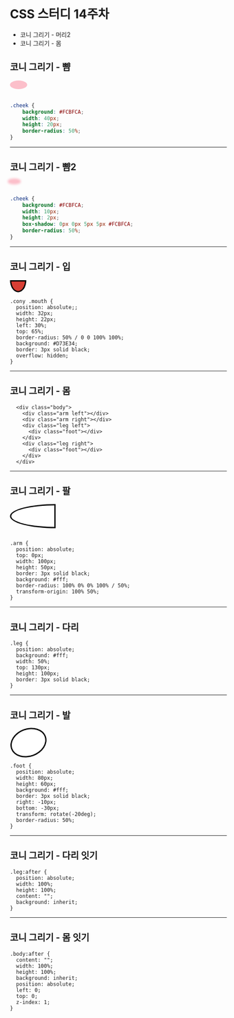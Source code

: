 # CSS 스터디 14주차

* 코니 그리기 - 머리2
* 코니 그리기 - 몸



## 코니 그리기 - 뺨

<div style="background: #FCBFCA;
	width: 40px;
	height: 20px;
	border-radius: 50%;
"></div>
<br/>


```css
.cheek {
	background: #FCBFCA;
	width: 40px;
	height: 20px;
	border-radius: 50%;
}
```

---
## 코니 그리기 - 뺨2

<div style="background: #FCBFCA;
	border-radius: 50%;
  width: 20px;
  height: 4px;
  box-shadow: 0px 0px 5px 5px #FCBFCA;
	border-radius: 50%;
"></div>
<br/>


```css
.cheek {
	background: #FCBFCA;
	width: 10px;
	height: 2px;
	box-shadow: 0px 0px 5px 5px #FCBFCA;
	border-radius: 50%;
}
```

---
## 코니 그리기 - 입

<div style="
  width: 32px;
  height: 22px;
  left: 30%;
  top: 65%;
  border-radius: 50% / 0 0 100% 100%;
  background: #D73E34;
  border: 3px solid black;
"></div>


```
.cony .mouth {
  position: absolute;;
  width: 32px;
  height: 22px;
  left: 30%;
  top: 65%;
  border-radius: 50% / 0 0 100% 100%;
  background: #D73E34;
  border: 3px solid black;
  overflow: hidden;
}
```

---
## 코니 그리기 - 몸
```
  <div class="body">
    <div class="arm left"></div>
    <div class="arm right"></div>
    <div class="leg left">
      <div class="foot"></div>
    </div>
    <div class="leg right">
      <div class="foot"></div>
    </div>
  </div>
  ```
  
---
  
## 코니 그리기 - 팔
<div style="
  top: 0px;
  width: 100px;
  height: 50px;
  border: 3px solid black;
  background: #fff;
  border-radius: 100% 0% 0% 100% / 50%;
  transform-origin: 100% 50%;"></div>
  
```

.arm {
  position: absolute;
  top: 0px;
  width: 100px;
  height: 50px;
  border: 3px solid black;
  background: #fff;
  border-radius: 100% 0% 0% 100% / 50%;
  transform-origin: 100% 50%;
}
```

---

## 코니 그리기 - 다리
```
.leg {
  position: absolute;
  background: #fff;
  width: 50%;
  top: 130px;
  height: 100px;
  border: 3px solid black;
}
```

---
## 코니 그리기 - 발
<div style="
  width: 80px;
  height: 60px;
  background: #fff;
  border: 3px solid black;
  right: -10px;
  bottom: -30px;
  transform: rotate(-20deg);
  border-radius: 50%;
"></div>

```
.foot {
  position: absolute;
  width: 80px;
  height: 60px;
  background: #fff;
  border: 3px solid black;
  right: -10px;
  bottom: -30px;
  transform: rotate(-20deg);
  border-radius: 50%;
}
```
---
## 코니 그리기 - 다리 잇기
```
.leg:after {
  position: absolute;
  width: 100%;
  height: 100%;
  content: "";
  background: inherit;
}
```
---
## 코니 그리기 - 몸 잇기
```
.body:after {
  content: "";
  width: 100%;
  height: 100%;
  background: inherit;
  position: absolute;
  left: 0;
  top: 0;
  z-index: 1;
}
```

